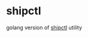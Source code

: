 # shipctl
golang version of [shipctl](https://github.com/Shippable/node/tree/master/shipctl) utility
